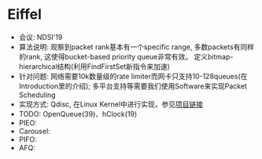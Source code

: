 # Eiffel

- 会议: NDSI'19
- 算法说明: 观察到packet rank基本有一个specific range, 多数packets有同样的rank, 这使得bucket-based priority queue非常有效。 定义bitmap-hierarchical结构(利用FindFirstSet新指令来加速)
- 针对问题: 网络需要10k数量级的rate limiter而网卡只支持10-128queues(在Introduction里的介绍); 多平台支持等需要我们使用Software来实现Packet Scheduling
- 实现方式: Qdisc, 在Linux Kernel中进行实现，参见[项目链接](https://github.com/saeed/eiffel_linux/tree/working_ffs-based_qdisc)
- TODO: OpenQueue(39)、hClock(19)
- PIEO:
- Carousel:
- PIFO:
- AFQ:
